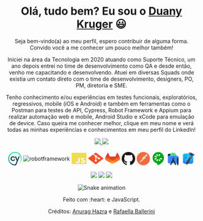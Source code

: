 <div>
  
  <h1 align="center">
    Olá, tudo bem? Eu sou o 
    <a href="https://www.linkedin.com/in/duanykruger/">Duany Kruger</a> 😃️
  </h1>
  
  <p align="center">
    Seja bem-vindo(a) ao meu perfil, espero contribuir de alguma forma. Convido você a me conhecer um pouco melhor também!
  </p>
  
  <p align="center">
    Iniciei na área da Tecnologia em 2020 atuando como Suporte Técnico, um ano depois entrei no time de desenvolvimento como QA e desde então, venho me capacitando e desenvolvendo. Atuei em diversas Squads onde existia um contato direto com o time de desenvolvimento, designers, PO, PM, diretoria e SME. 
  </p>
  
  <p align="center">
    Tenho conhecimento e/ou experiências em testes funcionais, exploratórios, regressivos, mobile (iOS e Android) e também em ferramentas como o Postman para testes de API, Cypress, Robot Framework e Appium para realizar automação web e mobile, Android Studio e xCode para emulação de device. Caso queira me conhecer melhor, clique em meu nome e verá todas as minhas experiências e conhecimentos em meu perfil do LinkedIn!
  </p>
  
</div>

<div align="center">
  <a href="https://github.com/duanykruger">
    <img height="150em" src="https://github-readme-stats.vercel.app/api?username=duanykruger&count_private=true&include_all_commits=true&show_icons=true&theme=dracula&hide_border=false&show_owner=true"/>
    <img height="150em" src="https://github-readme-stats.vercel.app/api/top-langs/?username=duanykruger&theme=dracula&hide_border=false&&layout=compact"/>
  </a>
</div>

<div align="center" valign="top"><br>
  <img align="center" alt="cypress" height="35" width="35" src="/assets/Cypress.png">
  <img align="center" alt="robotframework" height="30" width="40" src="https://robotframework.org/img/RF.svg">
  <img align="center" alt="Js" height="30" width="40" src="https://raw.githubusercontent.com/devicons/devicon/master/icons/javascript/javascript-plain.svg">
  <img align="center" alt="git" height="30" width="40" src="https://raw.githubusercontent.com/devicons/devicon/master/icons/git/git-original.svg">
  <img align="center" alt="gitlab" height="30" width="40" src="https://raw.githubusercontent.com/devicons/devicon/master/icons/gitlab/gitlab-original.svg">
  <img align="center" alt="github" height="35" width="35" src="/assets/GitHub.png">
  <img align="center" alt="postman" height="35" width="35" src="/assets/postman.png">
  <img align="center" alt="cucumber" height="35" width="35" src="https://raw.githubusercontent.com/devicons/devicon/master/icons/cucumber/cucumber-plain.svg">
  <img align="center" alt="androidstudio" height="35" width="35" src="https://raw.githubusercontent.com/devicons/devicon/master/icons/androidstudio/androidstudio-original.svg">
  <img align="center" alt="xcode" height="35" width="35" src="https://raw.githubusercontent.com/devicons/devicon/master/icons/xcode/xcode-original.svg">
  
</div><br>

<div align="center">
  <a href="https://www.instagram.com/duanykruger/" target="_blank"><img src="https://img.shields.io/badge/-Instagram-%23E4405F?style=for-the-badge&logo=instagram&logoColor=white" target="_blank"></a>
  <a href="https://www.linkedin.com/in/duanykruger/" target="_blank"><img src="https://img.shields.io/badge/-LinkedIn-%230077B5?style=for-the-badge&logo=linkedin&logoColor=white" target="_blank"></a> 
  <a href="mailto:duanykrugerr@gmail.com"><img src="https://img.shields.io/badge/-Gmail-%23333?style=for-the-badge&logo=gmail&logoColor=white" target="_blank"></a>
</div>

<div align="center">

  ![Snake animation](https://github.com/danielbped/danielbped/blob/output/github-contribution-grid-snake.svg)
  
</div>

<div align="center">
  <p>Feito com :heart: e JavaScript.</p>
  <p>Créditos: <a href="https://github.com/anuraghazra/github-readme-stats">Anurag Hazra</a> e <a href="https://github.com/rafaballerini">Rafaella Ballerini</a></p>
</div>
